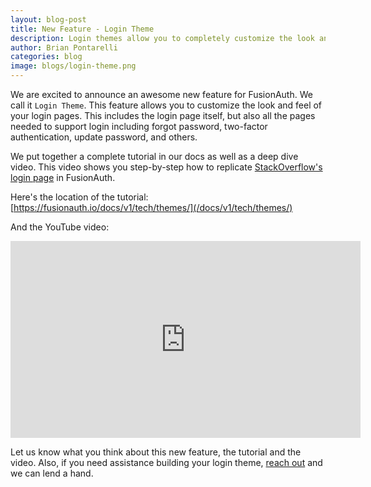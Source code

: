 ```yaml
---
layout: blog-post
title: New Feature - Login Theme
description: Login themes allow you to completely customize the look and feel of your login pages
author: Brian Pontarelli
categories: blog
image: blogs/login-theme.png
---
```


We are excited to announce an awesome new feature for FusionAuth. We call it `Login Theme`. This feature allows you to customize the look and feel of your login pages. This includes the login page itself, but also all the pages needed to support login including forgot password, two-factor authentication, update password, and others.
<!--more-->

We put together a complete tutorial in our docs as well as a deep dive video. This video shows you step-by-step how to replicate [StackOverflow's login page](https://stackoverflow.com/users/login) in FusionAuth.

Here's the location of the tutorial: [https://fusionauth.io/docs/v1/tech/themes/](/docs/v1/tech/themes/)

And the YouTube video:

<iframe width="560" height="315" src="https://www.youtube.com/embed/_ro3jH5Xkgo" frameborder="0" allow="accelerometer; autoplay; encrypted-media; gyroscope; picture-in-picture" allowfullscreen></iframe>
<br/>

Let us know what you think about this new feature, the tutorial and the video. Also, if you need assistance building your login theme, [reach out](/contact) and we can lend a hand.